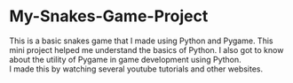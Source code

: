 # My-Snakes-Game-Project
This is a basic snakes game that I made using Python and Pygame. This mini project helped me understand the basics of Python. I also got to know about the utility of Pygame in game development using Python.  
I made this by watching several youtube tutorials and other websites.
